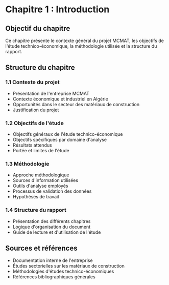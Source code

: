 # Chapitre 1 : Introduction

## Objectif du chapitre
Ce chapitre présente le contexte général du projet MCMAT, les objectifs de l'étude technico-économique, la méthodologie utilisée et la structure du rapport.

## Structure du chapitre

### 1.1 Contexte du projet
- Présentation de l'entreprise MCMAT
- Contexte économique et industriel en Algérie
- Opportunités dans le secteur des matériaux de construction
- Justification du projet

### 1.2 Objectifs de l'étude
- Objectifs généraux de l'étude technico-économique
- Objectifs spécifiques par domaine d'analyse
- Résultats attendus
- Portée et limites de l'étude

### 1.3 Méthodologie
- Approche méthodologique
- Sources d'information utilisées
- Outils d'analyse employés
- Processus de validation des données
- Hypothèses de travail

### 1.4 Structure du rapport
- Présentation des différents chapitres
- Logique d'organisation du document
- Guide de lecture et d'utilisation de l'étude

## Sources et références
- Documentation interne de l'entreprise
- Études sectorielles sur les matériaux de construction
- Méthodologies d'études technico-économiques
- Références bibliographiques générales
